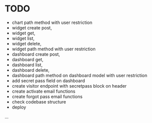 # TODO

- chart path method with user restriction
- widget create post, 
- widget get, 
- widget list, 
- widget delete,
- widget path method with user restriction
- dashboard create post, 
- dashboard get, 
- dashboard list, 
- dashboard delete,
- dashboard path method on dashboard model with user restriction
- add secret pass field on dashboard
- create visitor endpoint with secretpass block on header
- create activate email functions
- create forgot pass email functions
- check codebase structure
- deploy

...